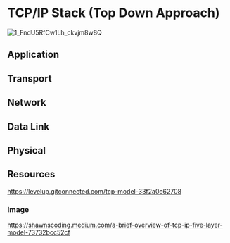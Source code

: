 # TCP/IP Stack (Top Down Approach)

![1_FndU5RfCw1Lh_ckvjm8w8Q](https://github.com/user-attachments/assets/216fb2f0-d94f-40f6-a3ca-b889cd0a703e)

## Application

## Transport

## Network

## Data Link

## Physical

## Resources

https://levelup.gitconnected.com/tcp-model-33f2a0c62708

### Image

https://shawnscoding.medium.com/a-brief-overview-of-tcp-ip-five-layer-model-73732bcc52cf
